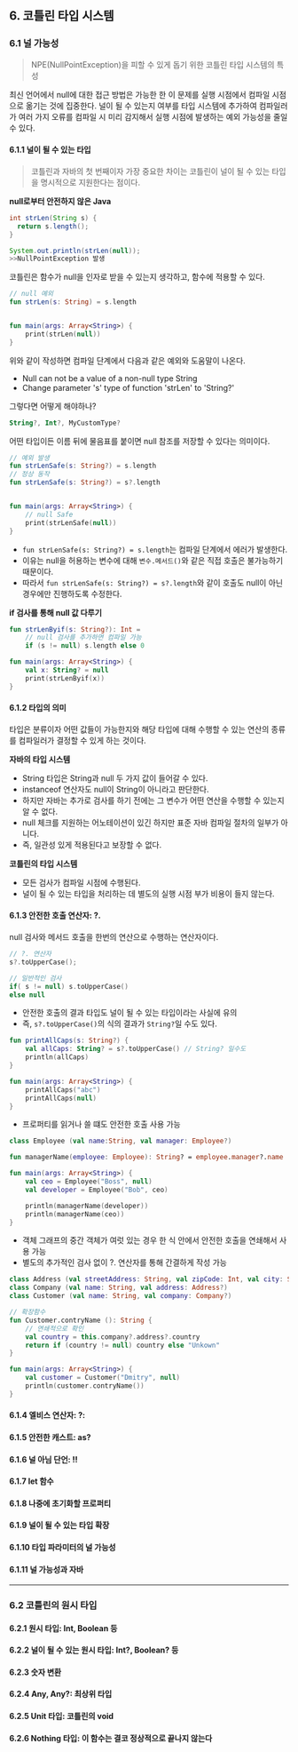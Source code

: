 ## 6. 코틀린 타입 시스템

### 6.1 널 가능성
>NPE(NullPointException)을 피할 수 있게 돕기 위한 코틀린 타입 시스템의 특성

최신 언어에서 null에 대한 접근 방법은 가능한 한 이 문제를 실행 시점에서 컴파일 시점으로 옮기는 것에 집중한다.
널이 될 수 있는지 여부를 타입 시스템에 추가하여 컴파일러가 여러 가지 오류를 컴파일 시 미리 감지해서 실행 시점에 발생하는 예외 가능성을 줄일 수 있다.

#### 6.1.1 널이 될 수 있는 타입
>코틀린과 자바의 첫 번째이자 가장 중요한 차이는 코틀린이 널이 될 수 있는 타입을 명시적으로 지원한다는 점이다.

**null로부터 안전하지 않은 Java**
```java
int strLen(String s) {
  return s.length();
}

System.out.println(strLen(null));
>>NullPointException 발생
```
코틀린은 함수가 null을 인자로 받을 수 있는지 생각하고, 함수에 적용할 수 있다.
```kotlin
// null 예외
fun strLen(s: String) = s.length


fun main(args: Array<String>) {
    print(strLen(null))
}
```
위와 같이 작성하면 컴파일 단계에서 다음과 같은 예외와 도움말이 나온다.
-  Null can not be a value of a non-null type String
-  Change parameter 's' type of function 'strLen' to 'String?'

그렇다면 어떻게 해야하나?
```kotlin
String?, Int?, MyCustomType?
```
어떤 타입이든 이름 뒤에 물음표를 붙이면 null 참조를 저장할 수 있다는 의미이다.

```kotlin
// 예외 발생
fun strLenSafe(s: String?) = s.length
// 정상 동작
fun strLenSafe(s: String?) = s?.length


fun main(args: Array<String>) {
    // null Safe
    print(strLenSafe(null))
}
```
- `fun strLenSafe(s: String?) = s.length`는 컴파일 단계에서 에러가 발생한다.
- 이유는 null을 허용하는 변수에 대해 `변수.메서드()`와 같은 직접 호출은 불가능하기 때문이다.
- 따라서 `fun strLenSafe(s: String?) = s?.length`와 같이 호출도 null이 아닌 경우에만 진행하도록 수정한다.

**if 검사를 통해 null 값 다루기**
```kotlin
fun strLenByif(s: String?): Int =
    // null 검사를 추가하면 컴파일 가능
    if (s != null) s.length else 0

fun main(args: Array<String>) {
    val x: String? = null
    print(strLenByif(x))
}
```

#### 6.1.2 타입의 의미
타입은 분류이자 어떤 값들이 가능한지와 해당 타입에 대해 수행할 수 있는 연산의 종류를 컴파일러가 결정할 수 있게 하는 것이다.

**자바의 타입 시스템**
- String 타입은 String과 null 두 가지 값이 들어갈 수 있다.
- instanceof 연산자도 null이 String이 아니라고 판단한다.
- 하지만 자바는 추가로 검사를 하기 전에는 그 변수가 어떤 연산을 수행할 수 있는지 알 수 없다.
- null 체크를 지원하는 어노테이션이 있긴 하지만 표준 자바 컴파일 절차의 일부가 아니다.
- 즉, 일관성 있게 적용된다고 보장할 수 없다.

**코틀린의 타입 시스템**
- 모든 검사가 컴파일 시점에 수행된다.
- 널이 될 수 있는 타입을 처리하는 데 별도의 실행 시점 부가 비용이 들지 않는다.

#### 6.1.3 안전한 호출 연산자: ?.
null 검사와 메서드 호출을 한번의 연산으로 수행하는 연산자이다.

```kotlin
// ?. 연산자
s?.toUpperCase();

// 일반적인 검사
if( s != null) s.toUpperCase()
else null
```
- 안전한 호출의 결과 타입도 널이 될 수 있는 타입이라는 사실에 유의
- 즉, `s?.toUpperCase()`의 식의 결과가 `String?`일 수도 있다.

```kotlin
fun printAllCaps(s: String?) {
    val allCaps: String? = s?.toUpperCase() // String? 일수도
    println(allCaps)
}

fun main(args: Array<String>) {
    printAllCaps("abc")
    printAllCaps(null)
}
```

- 프로퍼티를 읽거나 쓸 떄도 안전한 호출 사용 가능
```kotlin
class Employee (val name:String, val manager: Employee?)

fun managerName(employee: Employee): String? = employee.manager?.name

fun main(args: Array<String>) {
    val ceo = Employee("Boss", null)
    val developer = Employee("Bob", ceo)

    println(managerName(developer))
    println(managerName(ceo))
}
```
- 객체 그래프의 중간 객체가 여럿 있는 경우 한 식 안에서 안전한 호출을 연쇄해서 사용 가능
- 별도의 추가적인 검사 없이 ?. 연산자를 통해 간결하게 작성 가능

```kotlin
class Address (val streetAddress: String, val zipCode: Int, val city: String, val country: String)
class Company (val name: String, val address: Address?)
class Customer (val name: String, val company: Company?)

// 확장함수
fun Customer.contryName (): String {
    // 연쇄적으로 확인
    val country = this.company?.address?.country
    return if (country != null) country else "Unkown"
}

fun main(args: Array<String>) {
    val customer = Customer("Dmitry", null)
    println(customer.contryName())
}
```

#### 6.1.4 엘비스 연산자: ?:

#### 6.1.5 안전한 캐스트: as?
#### 6.1.6 널 아님 단언: !!
#### 6.1.7 let 함수
#### 6.1.8 나중에 초기화할 프로퍼티
#### 6.1.9 널이 될 수 있는 타입 확장
#### 6.1.10 타입 파라미터의 널 가능성
#### 6.1.11 널 가능성과 자바

---

### 6.2 코틀린의 원시 타입
#### 6.2.1 원시 타입: Int, Boolean 등
#### 6.2.2 널이 될 수 있는 원시 타입: Int?, Boolean? 등
#### 6.2.3 숫자 변환
#### 6.2.4 Any, Any?: 최상위 타입
#### 6.2.5 Unit 타입: 코틀린의 void
#### 6.2.6 Nothing 타입: 이 함수는 결코 정상적으로 끝나지 않는다
